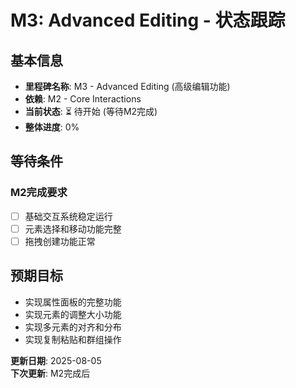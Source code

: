 # M3: Advanced Editing - 状态跟踪

## 基本信息

- **里程碑名称**: M3 - Advanced Editing (高级编辑功能)
- **依赖**: M2 - Core Interactions
- **当前状态**: ⏳ 待开始 (等待M2完成)
- **整体进度**: 0%

## 等待条件

### M2完成要求
- [ ] 基础交互系统稳定运行
- [ ] 元素选择和移动功能完整
- [ ] 拖拽创建功能正常

## 预期目标

- 实现属性面板的完整功能
- 实现元素的调整大小功能
- 实现多元素的对齐和分布
- 实现复制粘贴和群组操作

**更新日期**: 2025-08-05  
**下次更新**: M2完成后